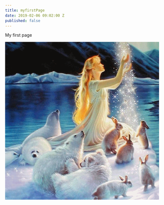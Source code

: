 ```yaml
---
title: myfirstPage
date: 2019-02-06 09:02:00 Z
published: false
---
```


My first page



![80b9444d.gif](/uploads/80b9444d.gif)